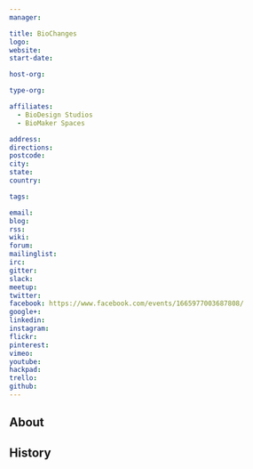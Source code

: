 ```yaml
---
manager:

title: BioChanges
logo:
website:
start-date:

host-org:

type-org:

affiliates:
  - BioDesign Studios
  - BioMaker Spaces

address:
directions:
postcode:
city:
state:
country:

tags:

email:
blog:
rss:
wiki:
forum:
mailinglist:
irc:
gitter:
slack:
meetup:
twitter:
facebook: https://www.facebook.com/events/1665977003687808/
google+:
linkedin:
instagram:
flickr:
pinterest:
vimeo:
youtube:
hackpad:
trello:
github:
---
```


## About

## History
